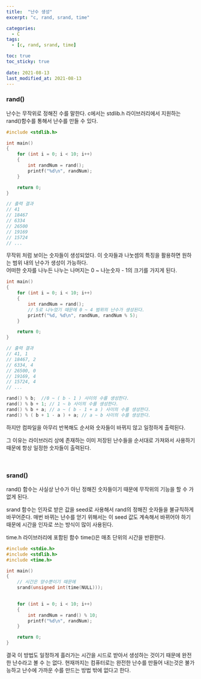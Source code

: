 ```yaml
---
title:  "난수 생성"
excerpt: "c, rand, srand, time"

categories:
  - C
tags:
  - [c, rand, srand, time]

toc: true
toc_sticky: true
 
date: 2021-08-13
last_modified_at: 2021-08-13
---  
```


### rand()
난수는 무작위로 정해진 수를 말한다. c에서는 stdlib.h 라이브러리에서 지원하는 rand()함수를 통해서 난수를 만들 수 있다.

```cpp
#include <stdlib.h>

int main()
{	
	for (int i = 0; i < 10; i++)
	{
		int randNum = rand();
		printf("%d\n", randNum);
	}

	return 0;
}

// 출력 결과
// 41
// 18467
// 6334
// 26500
// 19169
// 15724
// ...
```
무작위 처럼 보이는 숫자들이 생성되었다. 이 숫자들과 나눗셈의 특징을 활용하면 원하는 범위 내의 난수가 생성이 가능하다.  
어떠한 숫자를 나누든 나누는 나머지는 0 ~ 나눈숫자 - 1의 크기를 가지게 된다.  

```cpp
int main()
{
	for (int i = 0; i < 10; i++)
	{
		int randNum = rand();
		// 5로 나누었기 때문에 0 ~ 4 범위의 난수가 생성된다.
		printf("%d, %d\n", randNum, randNum % 5);
	}

	return 0;
}

// 출력 결과
// 41, 1
// 18467, 2
// 6334, 4
// 26500, 0
// 19169, 4
// 15724, 4
// ...

rand() % b;  //0 ~ ( b - 1 ) 사이의 수를 생성한다. 
rand() % b + 1; // 1 ~ b 사이의 수를 생성한다.
rand() % b + a; // a ~ ( b - 1 + a ) 사이의 수를 생성한다.
rand() % ( b + 1 - a ) + a; // a ~ b 사이의 수를 생성한다. 
```

하지만 컴파일을 아무리 반복해도 순서와 숫자들이 바뀌지 않고 일정하게 출력된다.  

그 이유는 라이브러리 상에 존재하는 이미 저장된 난수들을 순서대로 가져와서 사용하기 때문에 항상 일정한 숫자들이 출력된다.

<br/>

### srand()
rand() 함수는 사실상 난수가 아닌 정해진 숫자들이기 때문에 무작위의 기능을 할 수 가 없게 된다.

srand 함수는 인자로 받은 값을 seed로 사용해서 rand의 정해진 숫자들을 불규칙하게 바꾸어준다. 매번 바뀌는 난수를 얻기 위해서는 이 seed 값도 계속해서 바뀌어야 하기 때문에 시간을 인자로 쓰는 방식이 많이 사용된다.  

time.h 라이브러리에 포함된 함수 time()은 매초 단위의 시간을 반환한다. 

```cpp
#include <stdio.h>
#include <stdlib.h>
#include <time.h>

int main()
{
	// 시간은 양수뿐이기 때문에
	srand(unsigned int(time(NULL)));
	

	for (int i = 0; i < 10; i++)
	{
		int randNum = rand() % 10;
		printf("%d\n", randNum);
	}

	return 0;
}
```

결국 이 방법도 일정하게 흘러가는 시간을 시드로 받아서 생성하는 것이기 때문에 완전한 난수라고 볼 수 는 없다.  현재까지는 컴퓨터로는 완전한 난수를 만들어 내는것은 불가능하고 난수에 가까운 수를 만드는 방법 밖에 없다고 한다.  